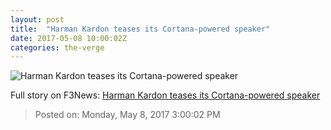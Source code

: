 ```yaml
---
layout: post
title:  "Harman Kardon teases its Cortana-powered speaker"
date: 2017-05-08 10:00:02Z
categories: the-verge
---
```


![Harman Kardon teases its Cortana-powered speaker](https://cdn0.vox-cdn.com/thumbor/K2BDoMqQw5ZAoBpduk2Oy7--oSw=/154x0:1246x614/1600x900/cdn0.vox-cdn.com/uploads/chorus_image/image/54668037/invokemain.0.jpg)




Full story on F3News: [Harman Kardon teases its Cortana-powered speaker](http://www.f3nws.com/n/rDMQEB)

> Posted on: Monday, May 8, 2017 3:00:02 PM
